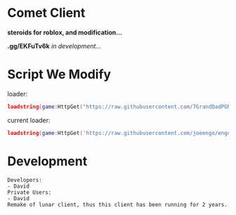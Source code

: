 # Comet Client
**steroids for roblox, and modification...**

**.gg/EKFuTv6k**
*in development...*

# Script We Modify
loader:
```lua
loadstring(game:HttpGet("https://raw.githubusercontent.com/7GrandDadPGN/VapeV4ForRoblox/main/NewMainScript.lua", true))()
```

current loader:
```lua
loadstring(game:HttpGet('https://raw.githubusercontent.com/joeengo/engocheat/main/lua/src/loader.lua', true))()
```
# Development
```
Developers:
- David
Private Users:
- David
Remake of lunar client, thus this client has been running for 2 years.
```
